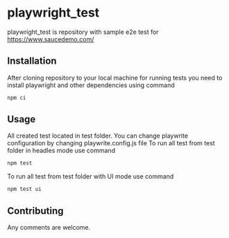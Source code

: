 # playwright_test

playwright_test is repository with sample e2e  test for  https://www.saucedemo.com/

## Installation

After cloning repository to your local machine for running tests you need to install playwright and other dependencies using command

```bash
npm ci
```

## Usage

All created test located in test folder. 
You can change playwrite configuration by changing playwrite.config.js file
To run all test from test folder in headles mode use command

```bash
npm test
```
To run all test from test folder with UI mode use command

```bash
npm test ui
``` 

## Contributing

Any  comments are welcome. 

